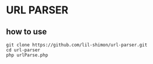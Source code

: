 # URL PARSER

## how to use

```
git clone https://github.com/lil-shimon/url-parser.git
cd url-parser
php urlParse.php
```
